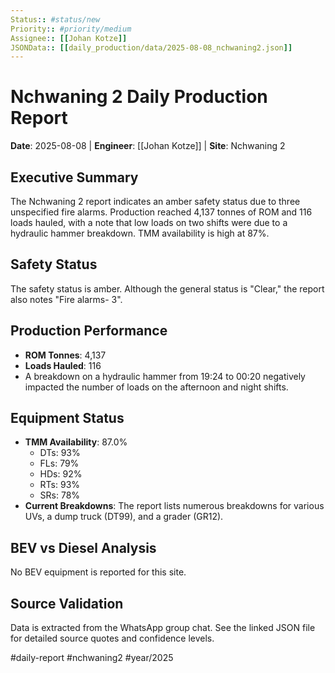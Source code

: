 ```yaml
---
Status:: #status/new
Priority:: #priority/medium
Assignee:: [[Johan Kotze]]
JSONData:: [[daily_production/data/2025-08-08_nchwaning2.json]]
---
```


# Nchwaning 2 Daily Production Report
**Date**: 2025-08-08 | **Engineer**: [[Johan Kotze]] | **Site**: Nchwaning 2

## Executive Summary
The Nchwaning 2 report indicates an amber safety status due to three unspecified fire alarms. Production reached 4,137 tonnes of ROM and 116 loads hauled, with a note that low loads on two shifts were due to a hydraulic hammer breakdown. TMM availability is high at 87%.

## Safety Status
The safety status is amber. Although the general status is "Clear," the report also notes "Fire alarms- 3".

## Production Performance
- **ROM Tonnes**: 4,137
- **Loads Hauled**: 116
- A breakdown on a hydraulic hammer from 19:24 to 00:20 negatively impacted the number of loads on the afternoon and night shifts.

## Equipment Status
- **TMM Availability**: 87.0%
  - DTs: 93%
  - FLs: 79%
  - HDs: 92%
  - RTs: 93%
  - SRs: 78%
- **Current Breakdowns**: The report lists numerous breakdowns for various UVs, a dump truck (DT99), and a grader (GR12).

## BEV vs Diesel Analysis
No BEV equipment is reported for this site.

## Source Validation
Data is extracted from the WhatsApp group chat. See the linked JSON file for detailed source quotes and confidence levels.

#daily-report #nchwaning2 #year/2025
